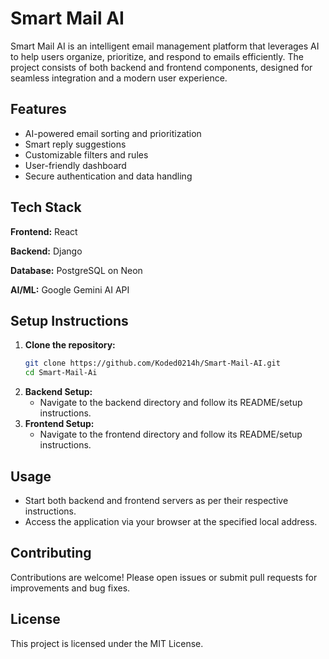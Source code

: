 # Smart Mail AI

Smart Mail AI is an intelligent email management platform that leverages AI to help users organize, prioritize, and respond to emails efficiently. The project consists of both backend and frontend components, designed for seamless integration and a modern user experience.

## Features
- AI-powered email sorting and prioritization
- Smart reply suggestions
- Customizable filters and rules
- User-friendly dashboard
- Secure authentication and data handling

## Tech Stack
**Frontend:** React

**Backend:** Django

**Database:** PostgreSQL on Neon

**AI/ML:** Google Gemini AI API

## Setup Instructions
1. **Clone the repository:**
   ```bash
   git clone https://github.com/Koded0214h/Smart-Mail-AI.git
   cd Smart-Mail-Ai
   ```
2. **Backend Setup:**
   - Navigate to the backend directory and follow its README/setup instructions.
3. **Frontend Setup:**
   - Navigate to the frontend directory and follow its README/setup instructions.

## Usage
- Start both backend and frontend servers as per their respective instructions.
- Access the application via your browser at the specified local address.

## Contributing
Contributions are welcome! Please open issues or submit pull requests for improvements and bug fixes.

## License
This project is licensed under the MIT License. 